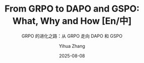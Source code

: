 ---
layout:     post_lang
title:      "From GRPO to DAPO and GSPO: What, Why and How [En/中]"
subtitle:   "GRPO 的进化之路：从 GRPO 走向 DAPO 和 GSPO"
date:       2025-08-08
author:     "Yihua Zhang"
header-img: "img/in-post/2025-08-08-GRPO_DAPO_GSPO/bg.jpg"
catalog: true
tags:
   - Reinforcement Learning

content_en: "posts/2025-08-08-GRPO_DAPO_GSPO_en.md"
content_zh: "posts/2025-08-08-GRPO_DAPO_GSPO_zh.md"
---